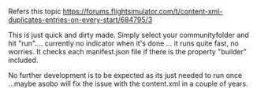 Refers this topic  https://forums.flightsimulator.com/t/content-xml-duplicates-entries-on-every-start/684795/3

This is just quick and dirty made.
Simply select your communityfolder and hit "run".... currently no indicator when it's done ... it runs quite fast, no worries.
It checks each manifest.json file if there is the property "builder" included.

No further development is to be expected as its just needed to run once ...maybe asobo will fix the issue with the content.xml in a couple of years.
